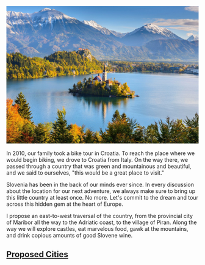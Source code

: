 ![Lake Bled](lake-bled.jpg)

In 2010, our family took a bike tour in Croatia. To reach the place where we would begin biking, we drove to Croatia from Italy. On the way there, we passed through a country that was green and mountainous and beautiful, and we said to ourselves, "this would be a great place to visit."

Slovenia has been in the back of our minds ever since. In every discussion about the location for our next adventure, we always make sure to bring up this little country at least once. No more. Let's commit to the dream and tour across this hidden gem at the heart of Europe.

I propose an east-to-west traversal of the country, from the provincial city of Maribor all the way to the Adriatic coast, to the village of Piran. Along the way we will explore castles, eat marvelous food, gawk at the mountains, and drink copious amounts of good Slovene wine.
## [Proposed Cities](https://maps.app.goo.gl/5Tj7WXyMAXsPEW348)